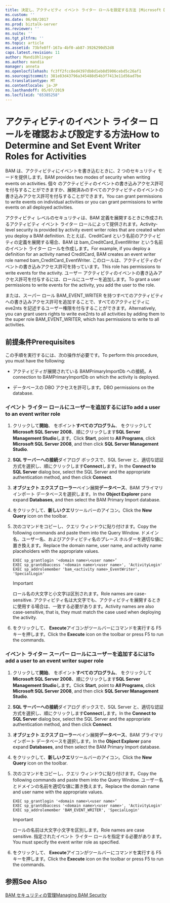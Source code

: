 ```yaml
---
title: 決定し、アクティビティ イベント ライター ロールを設定する方法 |Microsoft Docs
ms.custom: ''
ms.date: 06/08/2017
ms.prod: biztalk-server
ms.reviewer: ''
ms.suite: ''
ms.tgt_pltfrm: ''
ms.topic: article
ms.assetid: 73bfe8ff-167a-4bf0-ab87-3926290d52d8
caps.latest.revision: 11
author: MandiOhlinger
ms.author: mandia
manager: anneta
ms.openlocfilehash: fc3ff2fcc8ed4397db8d1eb8d5906cebd5c26af1
ms.sourcegitcommit: 381e83d43796a345488d54b3f7413e11d56ad7be
ms.translationtype: MT
ms.contentlocale: ja-JP
ms.lasthandoff: 05/07/2019
ms.locfileid: "65385258"
---
```

# <a name="how-to-determine-and-set-event-writer-roles-for-activities"></a><span data-ttu-id="59080-102">アクティビティのイベント ライター ロールを確認および設定する方法</span><span class="sxs-lookup"><span data-stu-id="59080-102">How to Determine and Set Event Writer Roles for Activities</span></span>
<span data-ttu-id="59080-103">BAM は、アクティビティにイベントを書き込むときに、2 つのセキュリティ モードを提供します。</span><span class="sxs-lookup"><span data-stu-id="59080-103">BAM provides two modes of security when writing events on activities.</span></span> <span data-ttu-id="59080-104">個々 のアクティビティのイベントの書き込みアクセス許可を付与することができますか、展開済みのすべてのアクティビティのイベントの書き込みアクセス許可を付与することができます。</span><span class="sxs-lookup"><span data-stu-id="59080-104">You can grant permissions to write events on individual activities or you can grant permissions to write events on all deployed activities.</span></span>  
  
 <span data-ttu-id="59080-105">アクティビティ レベルのセキュリティは、BAM 定義を展開するときに作成されるアクティビティ イベント ライター ロールによって提供されます。</span><span class="sxs-lookup"><span data-stu-id="59080-105">Activity-level security is provided by activity event writer roles that are created when you deploy a BAM definition.</span></span> <span data-ttu-id="59080-106">たとえば、CreditCard という名前のアクティビティの定義を展開する場合、BAM は bam_CreditCard_EventWriter という名前のイベント ライター ロールを作成します。</span><span class="sxs-lookup"><span data-stu-id="59080-106">For example, if you deploy a definition for an activity named CreditCard, BAM creates an event writer role named bam_CreditCard_EventWriter.</span></span> <span data-ttu-id="59080-107">このロールは、アクティビティのイベントの書き込みアクセス許可を持っています。</span><span class="sxs-lookup"><span data-stu-id="59080-107">This role has permissions to write events for the activity.</span></span> <span data-ttu-id="59080-108">ユーザー アクティビティのイベントの書き込みアクセス許可を付与するには、ロールにユーザーを追加します。</span><span class="sxs-lookup"><span data-stu-id="59080-108">To grant a user permissions to write events for the activity, you add the user to the role.</span></span>  
  
 <span data-ttu-id="59080-109">または、スーパー ロール BAM_EVENT_WRITER を持つすべてのアクティビティへの書き込みアクセス許可を追加することで、すべてのアクティビティに eve2nts を記述するユーザー権限を付与することができます。</span><span class="sxs-lookup"><span data-stu-id="59080-109">Alternatively, you can grant users rights to write eve2nts to all activities by adding them to the super role BAM_EVENT_WRITER, which has permissions to write to all activities.</span></span>  
  
## <a name="prerequisites"></a><span data-ttu-id="59080-110">前提条件</span><span class="sxs-lookup"><span data-stu-id="59080-110">Prerequisites</span></span>  
 <span data-ttu-id="59080-111">この手順を実行するには、次の操作が必要です。</span><span class="sxs-lookup"><span data-stu-id="59080-111">To perform this procedure, you must have the following:</span></span>  
  
-   <span data-ttu-id="59080-112">アクティビティが展開されている BAMPrimaryImportDb への接続。</span><span class="sxs-lookup"><span data-stu-id="59080-112">A connection to BAMPrimaryImportDb on which the activity is deployed.</span></span>  
  
-   <span data-ttu-id="59080-113">データベースの DBO アクセスを許可します。</span><span class="sxs-lookup"><span data-stu-id="59080-113">DBO permissions on the database.</span></span>  
  
### <a name="to-add-a-user-to-an-event-writer-role"></a><span data-ttu-id="59080-114">イベント ライター ロールにユーザーを追加するには</span><span class="sxs-lookup"><span data-stu-id="59080-114">To add a user to an event writer role</span></span>  
  
1.  <span data-ttu-id="59080-115">クリックして**開始**、 をポイント**すべてのプログラム**、 をクリックして**Microsoft SQL Server 2008**、順にクリックします**SQL Server Management Studio**します。</span><span class="sxs-lookup"><span data-stu-id="59080-115">Click **Start**, point to **All Programs**, click **Microsoft SQL Server 2008**, and then click **SQL Server Management Studio**.</span></span>  
  
2.  <span data-ttu-id="59080-116">**SQL サーバーへの接続**ダイアログ ボックスで、SQL Server と、適切な認証方式を選択し、順にクリックします**Connect**します。</span><span class="sxs-lookup"><span data-stu-id="59080-116">In the **Connect to SQL Server** dialog box, select the SQL Server and the appropriate authentication method, and then click **Connect**.</span></span>  
  
3.  <span data-ttu-id="59080-117">**オブジェクト エクスプ ローラー**ペイン展開**データベース**、BAM プライマリ インポート データベースを選択します。</span><span class="sxs-lookup"><span data-stu-id="59080-117">In the **Object Explorer** pane expand **Databases**, and then select the BAM Primary Import database.</span></span>  
  
4.  <span data-ttu-id="59080-118">をクリックして、**新しいクエリ**ツールバーのアイコン。</span><span class="sxs-lookup"><span data-stu-id="59080-118">Click the **New Query** icon on the toolbar.</span></span>  
  
5.  <span data-ttu-id="59080-119">次のコマンドをコピーし、クエリ ウィンドウに貼り付けます。</span><span class="sxs-lookup"><span data-stu-id="59080-119">Copy the following commands and paste them into the Query Window.</span></span> <span data-ttu-id="59080-120">ドメイン名、ユーザー名、およびアクティビティ名のプレース ホルダーを適切な値に置き換えます。</span><span class="sxs-lookup"><span data-stu-id="59080-120">Replace the domain name, user name, and activity name placeholders with the appropriate values.</span></span>  
  
    ```  
    EXEC sp_grantlogin '<domain name>\<user name>’  
    EXEC sp_grantdbaccess '<domain name>\<user name>', 'ActivityLogin'  
    EXEC sp_addrolemember 'bam_<activity name>_EventWriter', 'SpecialLogin'  
    ```  
  
    > [!IMPORTANT]
    >  <span data-ttu-id="59080-121">ロール名の大文字と小文字は区別されます。</span><span class="sxs-lookup"><span data-stu-id="59080-121">Role names are case-sensitive.</span></span> <span data-ttu-id="59080-122">アクティビティ名は大文字でも、アクティビティを展開するときに使用する場合は、一致する必要があります。</span><span class="sxs-lookup"><span data-stu-id="59080-122">Activity names are also case-sensitive, that is, they must match the case used when deploying the activity.</span></span>  
  
6.  <span data-ttu-id="59080-123">をクリックして、 **Execute**アイコンがツールバーにコマンドを実行する F5 キーを押します。</span><span class="sxs-lookup"><span data-stu-id="59080-123">Click the **Execute** icon on the toolbar or press F5 to run the commands.</span></span>  
  
### <a name="to-add-a-user-to-an-event-writer-super-role"></a><span data-ttu-id="59080-124">イベント ライター スーパー ロールにユーザーを追加するには</span><span class="sxs-lookup"><span data-stu-id="59080-124">To add a user to an event writer super role</span></span>  
  
1.  <span data-ttu-id="59080-125">クリックして**開始**、 をポイント**すべてのプログラム**、 をクリックして**Microsoft SQL Server 2008**、順にクリックします**SQL Server Management Studio**します。</span><span class="sxs-lookup"><span data-stu-id="59080-125">Click **Start**, point to **All Programs**, click **Microsoft SQL Server 2008**, and then click **SQL Server Management Studio**.</span></span>  
  
2.  <span data-ttu-id="59080-126">**SQL サーバーへの接続**ダイアログ ボックスで、SQL Server と、適切な認証方式を選択し、順にクリックします**Connect**します。</span><span class="sxs-lookup"><span data-stu-id="59080-126">In the **Connect to SQL Server** dialog box, select the SQL Server and the appropriate authentication method, and then click **Connect**.</span></span>  
  
3.  <span data-ttu-id="59080-127">**オブジェクト エクスプ ローラー**ペイン展開**データベース**、BAM プライマリ インポート データベースを選択します。</span><span class="sxs-lookup"><span data-stu-id="59080-127">In the **Object Explorer** pane expand **Databases**, and then select the BAM Primary Import database.</span></span>  
  
4.  <span data-ttu-id="59080-128">をクリックして、**新しいクエリ**ツールバーのアイコン。</span><span class="sxs-lookup"><span data-stu-id="59080-128">Click the **New Query** icon on the toolbar.</span></span>  
  
5.  <span data-ttu-id="59080-129">次のコマンドをコピーし、クエリ ウィンドウに貼り付けます。</span><span class="sxs-lookup"><span data-stu-id="59080-129">Copy the following commands and paste them into the Query Window.</span></span> <span data-ttu-id="59080-130">ユーザー名とドメインの名前を適切な値に置き換えます。</span><span class="sxs-lookup"><span data-stu-id="59080-130">Replace the domain name and user name with the appropriate values.</span></span>  
  
    ```  
    EXEC sp_grantlogin '<domain name>\<user name>’  
    EXEC sp_grantdbaccess '<domain name>\<user name>', 'ActivityLogin'  
    EXEC sp_addrolemember 'BAM_EVENT_WRITER', 'SpecialLogin'  
    ```  
  
    > [!IMPORTANT]
    >  <span data-ttu-id="59080-131">ロールの名前は大文字小文字を区別します。</span><span class="sxs-lookup"><span data-stu-id="59080-131">Role names are case sensitive.</span></span> <span data-ttu-id="59080-132">指定されたイベント ライター ロールを指定する必要があります。</span><span class="sxs-lookup"><span data-stu-id="59080-132">You must specify the event writer role as specified.</span></span>  
  
6.  <span data-ttu-id="59080-133">をクリックして、 **Execute**アイコンがツールバーにコマンドを実行する F5 キーを押します。</span><span class="sxs-lookup"><span data-stu-id="59080-133">Click the **Execute** icon on the toolbar or press F5 to run the commands.</span></span>  
  
## <a name="see-also"></a><span data-ttu-id="59080-134">参照</span><span class="sxs-lookup"><span data-stu-id="59080-134">See Also</span></span>  
 [<span data-ttu-id="59080-135">BAM セキュリティの管理</span><span class="sxs-lookup"><span data-stu-id="59080-135">Managing BAM Security</span></span>](../core/managing-bam-security.md)